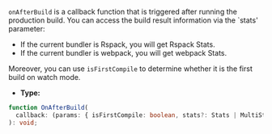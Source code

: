 `onAfterBuild` is a callback function that is triggered after running the production build. You can access the build result information via the `stats' parameter:

- If the current bundler is Rspack, you will get Rspack Stats.
- If the current bundler is webpack, you will get webpack Stats.

Moreover, you can use `isFirstCompile` to determine whether it is the first build on watch mode.

- **Type:**

```ts
function OnAfterBuild(
  callback: (params: { isFirstCompile: boolean, stats?: Stats | MultiStats }) => Promise<void> | void,
): void;
```
